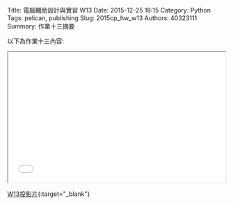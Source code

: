 Title: 電腦輔助設計與實習  W13
Date: 2015-12-25 18:15
Category: Python
Tags: pelican, publishing
Slug: 2015cp_hw_w13
Authors: 40323111
Summary: 作業十三摘要

以下為作業十三內容:

<iframe src="40323111_cp_w13.html" width="500" height="300"></iframe>

[W13投影片](40323111_cp_w13.html){:target="_blank"}




